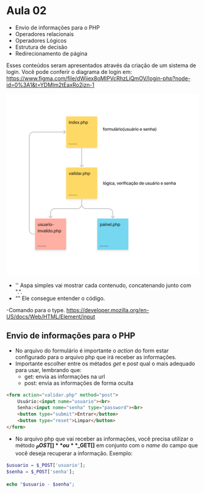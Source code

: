 # Aula 02
- Envio de informações para o PHP
- Operadores relacionais
- Operadores Lógicos
- Estrutura de decisão
- Redirecionamento de página

Esses conteúdos seram apresentados através da criação de um sistema de login. Você pode conferir o diagrama de login em: https://www.figma.com/file/dWjiex8oMIPVcRhzLiQmOV/login-php?node-id=0%3A1&t=YDMlm2tEaxRo2izn-1

![](login-php.png)

- '' Aspa simples vai mostrar cada contenudo, concatenando junto com ".". 
- "" Ele consegue entender o código.

-Comando para o type.
https://developer.mozilla.org/en-US/docs/Web/HTML/Element/input

## Envio de informações para o PHP
- No arquivo do formulário é importante o *action* do form estar configurado para o arquivo php que irá receber as informações.
- Importante escolher entre os métados *get* e *post* qual o mais adequado para usar, lembrando que:
    - get: envia as informações na url
    - post: envia as informações de forma oculta
```html
<form action="validar.php" method="post">
    Usuário:<input name="usuario"><br>
    Senha:<input nome="senha" type="password"><br>
    <button type="submit">Entrar</button>
    <button type="reset">Limpar</button>
</form>
```
- No arquivo php que vai receber as informações, você precisa utilizar o método **$_POST[]** ou **$_GET[]** em conjunto com o *name* do campo que você deseja recuperar a informação. Exemplo:
```php
$usuario = $_POST['usuario'];
$senha = $_POST['senha'];

echo "$usuario - $senha";
``` 